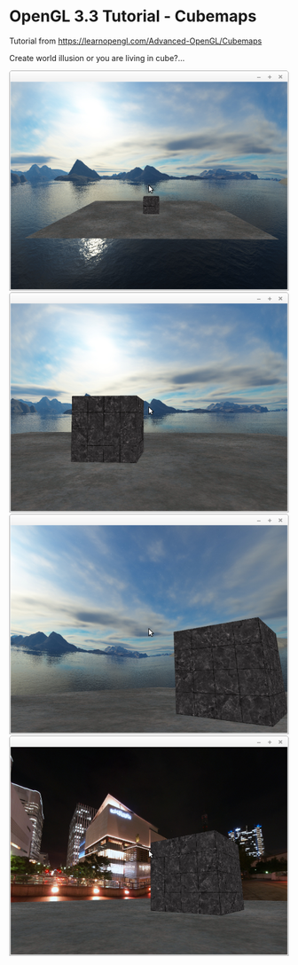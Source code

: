 # OpenGL 3.3 Tutorial - Cubemaps

Tutorial from https://learnopengl.com/Advanced-OpenGL/Cubemaps

Create world illusion or you are living in cube?...

![alt text](https://github.com/tapin13/openGL-3-3-examples/blob/master/tutorialXVVI1_cubemaps/Screenshot.png)
![alt text](https://github.com/tapin13/openGL-3-3-examples/blob/master/tutorialXVVI1_cubemaps/Screenshot_1.png)
![alt text](https://github.com/tapin13/openGL-3-3-examples/blob/master/tutorialXVVI1_cubemaps/Screenshot_2.png)
![alt text](https://github.com/tapin13/openGL-3-3-examples/blob/master/tutorialXVVI1_cubemaps/Screenshot_3.png)


